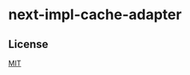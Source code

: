 # next-impl-cache-adapter

## License

[MIT](https://github.com/vordgi/next-impl-cache/blob/main/LICENSE)
